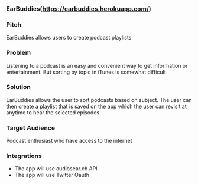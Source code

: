 ### EarBuddies(https://earbuddies.herokuapp.com/)


### Pitch
EarBuddies allows users to create podcast playlists


### Problem
Listening to a podcast is an easy and convenient way to get information or entertainment.
But sorting by topic in iTunes is somewhat difficult

### Solution
EarBuddies allows the user to sort podcasts based on subject.  The user can then create a playlist that is saved
on the app which the user can revisit at anytime to hear the selected episodes

### Target Audience
Podcast enthusiast who have access to the internet

### Integrations

* The app will use audiosear.ch API
* The app will use Twitter Oauth
